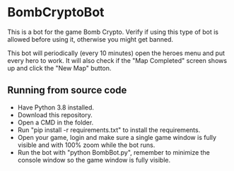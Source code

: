 # BombCryptoBot

This is a bot for the game Bomb Crypto. Verify if using this type of bot is allowed before using it, otherwise you might get banned.

This bot will periodically (every 10 minutes) open the heroes menu and put every hero to work. It will also check if the "Map Completed" screen shows up and click the "New Map" button.

## Running from source code

- Have Python 3.8 installed.
- Download this repository.
- Open a CMD in the folder.
- Run "pip install -r requirements.txt" to install the requirements.
- Open your game, login and make sure a single game window is fully visible and with 100% zoom while the bot runs.
- Run the bot with "python BombBot.py", remember to minimize the console window so the game window is fully visible.
